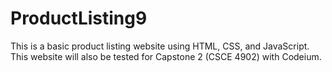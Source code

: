 # ProductListing9
This is a basic product listing website using HTML, CSS, and JavaScript. This website will also be tested for Capstone 2 (CSCE 4902) with Codeium.
